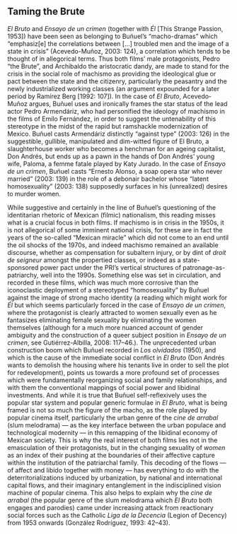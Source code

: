 ﻿## Taming the Brute

*El Bruto* and *Ensayo de un crimen* (together with *Él* \[This Strange Passion, 1953\]) have been seen as belonging to Buñuel’s “macho-dramas” which “emphasiz\[e\] the correlations between \[…\] troubled men and the image of a state in crisis” (Acevedo-Muñoz, 2003: 124), a correlation which tends to be thought of in allegorical terms. Thus both films’ male protagonists, Pedro “the Brute”, and Archibaldo the aristocratic dandy, are made to stand for the crisis in the social role of machismo as providing the ideological glue or pact between the state and the citizenry, particularly the peasantry and the newly industrialized working classes (an argument expounded for a later period by Ramírez Berg \[1992: 107\]). In the case of *El Bruto*, Acevedo-Muñoz argues, Buñuel uses and ironically frames the star status of the lead actor Pedro Armendáriz, who had personified the ideology of machismo in the films of Emilo Fernández, in order to suggest the untenability of this stereotype in the midst of the rapid but ramshackle modernization of Mexico. Buñuel casts Armendáriz distinctly “against type” (2003: 126) in the suggestible, gullible, manipulated and dim-witted figure of El Bruto, a slaughterhouse worker who becomes a henchman for an ageing capitalist, Don Andrés, but ends up as a pawn in the hands of Don Andrés’ young wife, Paloma, a femme fatale played by Katy Jurado. In the case of *Ensayo de un crimen*, Buñuel casts “Ernesto Alonso, a soap opera star who never married” (2003: 139) in the role of a debonair bachelor whose “latent homosexuality” (2003: 138) supposedly surfaces in his (unrealized) desires to murder women.

While suggestive and certainly in the line of Buñuel’s questioning of the identitarian rhetoric of Mexican (filmic) nationalism, this reading misses what is a crucial focus in both films. If machismo is in crisis in the 1950s, it is not allegorical of some imminent national crisis, for these are in fact the years of the so-called “Mexican miracle” which did not come to an end until the oil shocks of the 1970s, and indeed machismo remained an available discourse, whether as compensation for subaltern injury, or by dint of *droit de seigneur* amongst the propertied classes, or indeed as a state-sponsored power pact under the PRI’s vertical structures of patronage-as-patriarchy, well into the 1990s. Something else was set in circulation, and recorded in these films, which was much more corrosive than the iconoclastic deployment of a stereotyped “homosexuality” by Buñuel against the image of strong macho identity (a reading which might work for *Él* but which seems particularly forced in the case of *Ensayo de un crimen*, where the protagonist is clearly attracted to women sexually even as he fantasizes eliminating female sexuality by eliminating the women themselves (although for a much more nuanced account of gender ambiguity and the construction of a queer subject position in *Ensayo de un crimen*, see Gutiérrez-Albilla, 2008: 117–46.). The unprecedented urban construction boom which Buñuel recorded in *Los olvidados* (1950), and which is the cause of the immediate social conflict in *El Bruto* (Don Andrés wants to demolish the housing where his tenants live in order to sell the plot for redevelopment), points us towards a more profound set of processes which were fundamentally reorganizing social and family relationships, and with them the conventional mappings of social power and libidinal investments. And while it is true that Buñuel self-reflexively uses the popular star system and popular generic formulae in *El Bruto*, what is being framed is not so much the figure of the macho, as the role played by popular cinema itself, particularly the urban genre of the *cine de arrabal* (slum melodrama) — as the key interface between the urban populace and technological modernity — in this remapping of the libidinal economy of Mexican society. This is why the real interest of both films lies not in the emasculation of their protagonists, but in the changing sexuality of *women* as an index of their pushing at the boundaries of their affective capture within the institution of the patriarchal family. This decoding of the flows — of affect and libido together with money — has everything to do with the deterritorializations induced by urbanization, by national and international capital flows, and their imaginary entanglement in the indisciplined vision machine of popular cinema. This also helps to explain why the *cine de arrabal* (the popular genre of the slum melodrama which *El Bruto* both engages and parodies) came under increasing attack from reactionary social forces such as the Catholic *Liga de la Decencia* (Legion of Decency) from 1953 onwards (González Rodríguez, 1993: 42–43).

